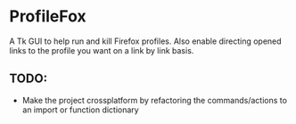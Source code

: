 # ProfileFox

A Tk GUI to help run and kill Firefox profiles. Also enable directing opened links to the profile you want on a link by link basis.

## TODO:

* Make the project crossplatform by refactoring the commands/actions to an import or function dictionary
